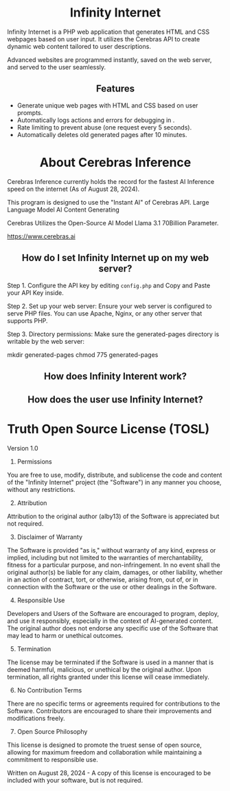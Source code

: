<h1 align="center">Infinity Internet</h1>

Infinity Internet is a PHP web application that generates HTML and CSS webpages based on user input. It utilizes the Cerebras API to create dynamic web content tailored to user descriptions.

Advanced websites are programmed instantly, saved on the web server, and served to the user seamlessly.

<h2 align="center">Features</h2>

- Generate unique web pages with HTML and CSS based on user prompts.
- Automatically logs actions and errors for debugging in .
- Rate limiting to prevent abuse (one request every 5 seconds).
- Automatically deletes old generated pages after 10 minutes.

<h1 align="center">About Cerebras Inference</h1>

Cerebras Inference currently holds the record for the fastest AI Inference speed on the internet (As of August 28, 2024).

This program is designed to use the "Instant AI" of Cerebras API. Large Language Model AI Content Generating

Cerebras Utilizes the Open-Source AI Model Llama 3.1 70Billion Parameter.

https://www.cerebras.ai

<h2 align="center">How do I set Infinity Internet up on my web server?</h2>

Step 1. Configure the API key by editing <code>config.php</code> and Copy and Paste your API Key inside.

Step 2. Set up your web server: Ensure your web server is configured to serve PHP files. You can use Apache, Nginx, or any other server that supports PHP.

Step 3. Directory permissions: Make sure the generated-pages directory is writable by the web server: 

mkdir generated-pages
chmod 775 generated-pages



<h2 align="center">How does Infinity Interent work?</h2>


<h2 align="center">How does the user use Infinity Internet?</h2>


# Truth Open Source License (TOSL)

Version 1.0

1. Permissions

You are free to use, modify, distribute, and sublicense the code and content of the "Infinity Internet" project (the "Software") in any manner you choose, without any restrictions.

2. Attribution

Attribution to the original author (alby13) of the Software is appreciated but not required.

3. Disclaimer of Warranty

The Software is provided "as is," without warranty of any kind, express or implied, including but not limited to the warranties of merchantability, fitness for a particular purpose, and non-infringement. In no event shall the original author(s) be liable for any claim, damages, or other liability, whether in an action of contract, tort, or otherwise, arising from, out of, or in connection with the Software or the use or other dealings in the Software.

4. Responsible Use

Developers and Users of the Software are encouraged to program, deploy, and use it responsibly, especially in the context of AI-generated content. The original author does not endorse any specific use of the Software that may lead to harm or unethical outcomes.

5. Termination

The license may be terminated if the Software is used in a manner that is deemed harmful, malicious, or unethical by the original author. Upon termination, all rights granted under this license will cease immediately.

6. No Contribution Terms

There are no specific terms or agreements required for contributions to the Software. Contributors are encouraged to share their improvements and modifications freely.

7. Open Source Philosophy

This license is designed to promote the truest sense of open source, allowing for maximum freedom and collaboration while maintaining a commitment to responsible use.

Written on August 28, 2024 - A copy of this license is encouraged to be included with your software, but is not required.
